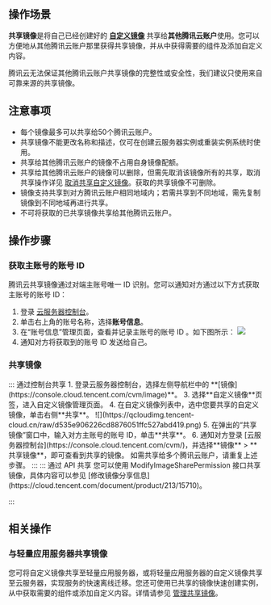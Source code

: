 ## 操作场景

**共享镜像**是将自己已经创建好的 [**自定义镜像**](https://cloud.tencent.com/document/product/213/4942) 共享给**其他腾讯云账户**使用。您可以方便地从其他腾讯云账户那里获得共享镜像，并从中获得需要的组件及添加自定义内容。

<dx-alert infotype="notice" title="">
腾讯云无法保证其他腾讯云账户共享镜像的完整性或安全性，我们建议只使用来自可靠来源的共享镜像。
</dx-alert>


## 注意事项
 - 每个镜像最多可以共享给50个腾讯云账户。
 - 共享镜像不能更改名称和描述，仅可在创建云服务器实例或重装实例系统时使用。
 - 共享给其他腾讯云账户的镜像不占用自身镜像配额。
 - 共享给其他腾讯云账户的镜像可以删除，但需先取消该镜像所有的共享，取消共享操作详见 [取消共享自定义镜像](/doc/product/213/7148)。获取的共享镜像不可删除。
 - 镜像支持共享到对方腾讯云账户相同地域内；若需共享到不同地域，需先复制镜像到不同地域再进行共享。
 - 不可将获取的已共享镜像共享给其他腾讯云账户。

## 操作步骤

### 获取主账号的账号 ID

腾讯云共享镜像通过对端主账号唯一 ID 识别。您可以通知对方通过以下方式获取主账号的账号 ID：
1. 登录 [云服务器控制台](https://console.cloud.tencent.com/cvm/)。
2. 单击右上角的账号名称，选择**账号信息**。
3. 在“账号信息”管理页面，查看并记录主账号的账号 ID 。如下图所示：
![](https://main.qcloudimg.com/raw/3e6e2936dd4bc1d3821eb1ea5587e043.png)
4. 通知对方将获取到的账号 ID 发送给自己。

### 共享镜像
<dx-tabs>
::: 通过控制台共享
 1. 登录云服务器控制台，选择左侧导航栏中的 **[镜像](https://console.cloud.tencent.com/cvm/image)**。
 3. 选择**自定义镜像**页签，进入自定义镜像管理页面。
 4. 在自定义镜像列表中，选中您要共享的自定义镜像，单击右侧**共享**。
![](https://qcloudimg.tencent-cloud.cn/raw/d535e906226cd8876051ffc527abd419.png)
 5. 在弹出的“共享镜像”窗口中，输入对方主账号的账号 ID，单击**共享**。
 6. 通知对方登录 [云服务器控制台](https://console.cloud.tencent.com/cvm/)，并选择**镜像** > **共享镜像**，即可查看到共享的镜像。
如需共享给多个腾讯云账户，请重复上述步骤。
:::
::: 通过 API 共享
您可以使用 ModifyImageSharePermission 接口共享镜像，具体内容可以参见 [修改镜像分享信息](https://cloud.tencent.com/document/product/213/15710)。

:::
</dx-tabs>

## 相关操作

### 与轻量应用服务器共享镜像
您可将自定义镜像共享至轻量应用服务器，或将轻量应用服务器的自定义镜像共享至云服务器，实现服务的快速离线迁移。您还可使用已共享的镜像快速创建实例，从中获取需要的组件或添加自定义内容。详情请参见 [管理共享镜像](https://cloud.tencent.com/document/product/1207/63264)。


